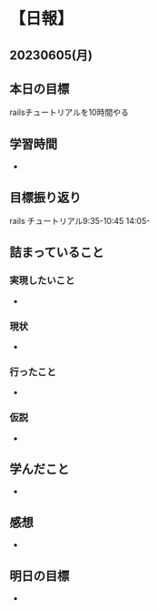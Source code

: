 # 【日報】
## 20230605(月)
## 本日の目標
railsチュートリアルを10時間やる
## 学習時間
- 

## 目標振り返り
rails チュートリアル9:35-10:45 14:05-

## 詰まっていること
### 実現したいこと 
- 
### 現状
- 
### 行ったこと 
- 
### 仮説
- 

## 学んだこと
- 

## 感想
- 

## 明日の目標
- 


